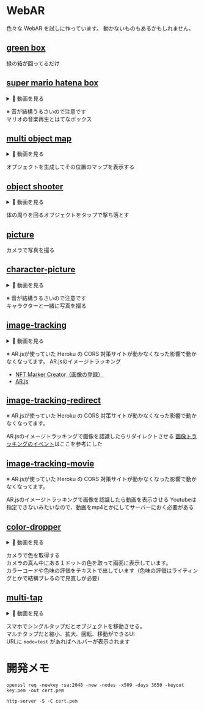 # WebAR
色々な WebAR を試しに作っています。
動かないものもあるかもしれません。

## [green box](https://yuki-sakaguchi.github.io/web-ar/public/random_object/index.html)
緑の箱が回ってるだけ
  
## [super mario hatena box](https://yuki-sakaguchi.github.io/web-ar/public/super_mario/index.html)
<details>
  <summary>🎥 動画を見る</summary>
  <div>
    <video src="https://user-images.githubusercontent.com/16290220/232305597-576c54ca-e5fa-481e-8840-7344015838e9.mov" />
  </div>
</details>

※ 音が結構うるさいので注意です  
マリオの音楽再生とはてなボックス

## [multi object map](https://yuki-sakaguchi.github.io/web-ar/public/multi_object_map/index.html)
<details>
  <summary>🎥 動画を見る</summary>
  <div>
    <video src="https://user-images.githubusercontent.com/16290220/232305609-6af6a2a1-0976-44d5-b44d-ac33cf603261.mov" />
  </div>
</details>

オブジェクトを生成してその位置のマップを表示する  

## [object shooter](https://yuki-sakaguchi.github.io/web-ar/public/shooter/index.html)
<details>
  <summary>🎥 動画を見る</summary>
  <div>
    <video src="https://user-images.githubusercontent.com/16290220/232305618-f99d8094-c0af-4c97-99c2-9530a840cae6.mov" />
  </div>
</details>

体の周りを回るオブジェクトをタップで撃ち落とす  


## [picture](https://yuki-sakaguchi.github.io/web-ar/public/picture/index.html)
カメラで写真を撮る

## [character-picture](https://yuki-sakaguchi.github.io/web-ar/public/character-picture/image.html)
<details>
  <summary>🎥 動画を見る</summary>
  <div>
    <p>写真を撮った時に音が出ます（結構うるさいので注意です）</p>
    <video src="https://user-images.githubusercontent.com/16290220/232305633-33f1b019-62cf-4e57-921f-64f8abb6988d.mov" />
  </div>
</details>

※ 音が結構うるさいので注意です  
キャラクターと一緒に写真を撮る

## [image-tracking](https://yuki-sakaguchi.github.io/web-ar/public/image-tracking/image.html)
<details>
  <summary>🎥 動画を見る</summary>
  <div>
    <img src="https://user-images.githubusercontent.com/16290220/99190334-568d7700-27a9-11eb-8c30-eef8e6933bef.gif" />
  </div>
</details>

※ AR.jsが使っていた Heroku の CORS 対策サイトが動かなくなった影響で動かなくなってます。
AR.jsのイメージトラッキング
- [NFT Marker Creator（画像の登録）](https://carnaux.github.io/NFT-Marker-Creator/)
- [AR.js](https://github.com/AR-js-org/AR.js)

## [image-tracking-redirect](https://yuki-sakaguchi.github.io/web-ar/public/image-tracking-redirect/image.html)
※ AR.jsが使っていた Heroku の CORS 対策サイトが動かなくなった影響で動かなくなってます。

AR.jsのイメージトラッキングで画像を認識したらリダイレクトさせる
[画像トラッキングのイベント](https://ar-js-org.github.io/AR.js-Docs/ui-events/#custom-events)はここを参考にした

## [image-tracking-movie](https://yuki-sakaguchi.github.io/web-ar/public/image-tracking-movie/image.html)
※ AR.jsが使っていた Heroku の CORS 対策サイトが動かなくなった影響で動かなくなってます。

AR.jsのイメージトラッキングで画像を認識したら動画を表示させる
Youtubeは指定できないみたいなので、動画をmp4とかにしてサーバーにおく必要がある

## [color-dropper](https://yuki-sakaguchi.github.io/web-ar/public/color-dropper/index.html)
<details>
  <summary>🎥 動画を見る</summary>
  <div>
    <video src="https://user-images.githubusercontent.com/16290220/232305666-f65c6b55-473d-49a4-923e-10721e1ffdb8.mov" />
  </div>
</details>

カメラで色を取得する  
カメラの真ん中にある１ドットの色を取って画面に表示しています。  
カラーコードや色味の評価をテキストで出しています（色味の評価はライティングとかで結構ブレるので見直しが必要）

## [multi-tap](https://yuki-sakaguchi.github.io/web-ar/public/multi-tap/index.html?mode=test)
<details>
  <summary>🎥 動画を見る</summary>
  <div>
    <video src="https://user-images.githubusercontent.com/16290220/232305722-a26dcfee-857b-48d7-be0b-782494269045.mov" />
  </div>
</details>

スマホでシングルタップだとオブジェクトを移動させる。  
マルチタップだと縮小、拡大、回転、移動ができるUI  
URLに `mode=test` があればヘルパーが表示されます

# 開発メモ
```
openssl req -newkey rsa:2048 -new -nodes -x509 -days 3650 -keyout key.pem -out cert.pem
```

```
http-server -S -C cert.pem
```
 
